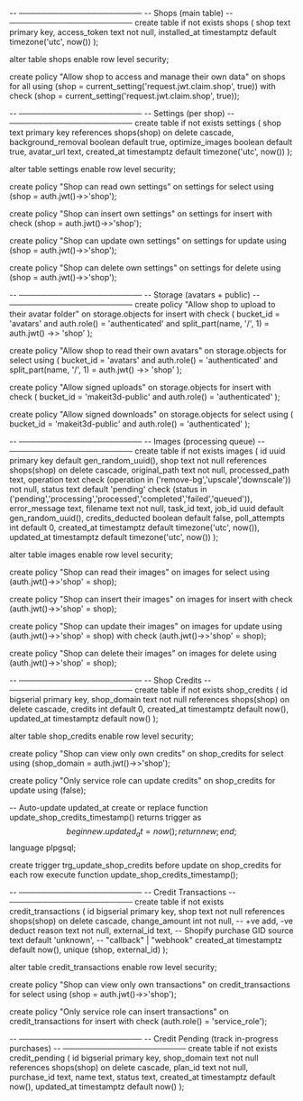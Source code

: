 -- ──────────────────────
-- Shops (main table)
-- ──────────────────────
create table if not exists shops (
  shop text primary key,
  access_token text not null,
  installed_at timestamptz default timezone('utc', now())
);

alter table shops enable row level security;

create policy "Allow shop to access and manage their own data"
on shops for all
using (shop = current_setting('request.jwt.claim.shop', true))
with check (shop = current_setting('request.jwt.claim.shop', true));


-- ──────────────────────
-- Settings (per shop)
-- ──────────────────────
create table if not exists settings (
  shop text primary key references shops(shop) on delete cascade,
  background_removal boolean default true,
  optimize_images boolean default true,
  avatar_url text,
  created_at timestamptz default timezone('utc', now())
);

alter table settings enable row level security;

create policy "Shop can read own settings"
  on settings for select
  using (shop = auth.jwt()->>'shop');

create policy "Shop can insert own settings"
  on settings for insert
  with check (shop = auth.jwt()->>'shop');

create policy "Shop can update own settings"
  on settings for update
  using (shop = auth.jwt()->>'shop');

create policy "Shop can delete own settings"
  on settings for delete
  using (shop = auth.jwt()->>'shop');


-- ──────────────────────
-- Storage (avatars + public)
-- ──────────────────────
create policy "Allow shop to upload to their avatar folder"
on storage.objects for insert
with check (
  bucket_id = 'avatars'
  and auth.role() = 'authenticated'
  and split_part(name, '/', 1) = auth.jwt() ->> 'shop'
);

create policy "Allow shop to read their own avatars"
on storage.objects for select
using (
  bucket_id = 'avatars'
  and auth.role() = 'authenticated'
  and split_part(name, '/', 1) = auth.jwt() ->> 'shop'
);

create policy "Allow signed uploads"
on storage.objects for insert
with check (
  bucket_id = 'makeit3d-public'
  and auth.role() = 'authenticated'
);

create policy "Allow signed downloads"
on storage.objects for select
using (
  bucket_id = 'makeit3d-public'
  and auth.role() = 'authenticated'
);


-- ──────────────────────
-- Images (processing queue)
-- ──────────────────────
create table if not exists images (
  id uuid primary key default gen_random_uuid(),
  shop text not null references shops(shop) on delete cascade,
  original_path text not null,
  processed_path text,
  operation text check (operation in ('remove-bg','upscale','downscale')) not null,
  status text default 'pending' check (status in ('pending','processing','processed','completed','failed','queued')),
  error_message text,
  filename text not null,
  task_id text,
  job_id uuid default gen_random_uuid(),
  credits_deducted boolean default false,
  poll_attempts int default 0,
  created_at timestamptz default timezone('utc', now()),
  updated_at timestamptz default timezone('utc', now())
);

alter table images enable row level security;

create policy "Shop can read their images"
on images for select
using (auth.jwt()->>'shop' = shop);

create policy "Shop can insert their images"
on images for insert
with check (auth.jwt()->>'shop' = shop);

create policy "Shop can update their images"
on images for update
using (auth.jwt()->>'shop' = shop)
with check (auth.jwt()->>'shop' = shop);

create policy "Shop can delete their images"
on images for delete
using (auth.jwt()->>'shop' = shop);


-- ──────────────────────
-- Shop Credits
-- ──────────────────────
create table if not exists shop_credits (
  id bigserial primary key,
  shop_domain text not null references shops(shop) on delete cascade,
  credits int default 0,
  created_at timestamptz default now(),
  updated_at timestamptz default now()
);

alter table shop_credits enable row level security;

create policy "Shop can view only own credits"
on shop_credits for select
using (shop_domain = auth.jwt()->>'shop');

create policy "Only service role can update credits"
on shop_credits for update
using (false);

-- Auto-update updated_at
create or replace function update_shop_credits_timestamp()
returns trigger as $$
begin
  new.updated_at = now();
  return new;
end;
$$ language plpgsql;

create trigger trg_update_shop_credits
before update on shop_credits
for each row
execute function update_shop_credits_timestamp();


-- ──────────────────────
-- Credit Transactions
-- ──────────────────────
create table if not exists credit_transactions (
  id bigserial primary key,
  shop text not null references shops(shop) on delete cascade,
  change_amount int not null,       -- +ve add, -ve deduct
  reason text not null,
  external_id text,                 -- Shopify purchase GID
  source text default 'unknown',    -- "callback" | "webhook"
  created_at timestamptz default now(),
  unique (shop, external_id)
);

alter table credit_transactions enable row level security;

create policy "Shop can view only own transactions"
on credit_transactions for select
using (shop = auth.jwt()->>'shop');

create policy "Only service role can insert transactions"
on credit_transactions for insert
with check (auth.role() = 'service_role');


-- ──────────────────────
-- Credit Pending (track in-progress purchases)
-- ──────────────────────
create table if not exists credit_pending (
  id bigserial primary key,
  shop_domain text not null references shops(shop) on delete cascade,
  plan_id text not null,
  purchase_id text,
  name text,
  status text,
  created_at timestamptz default now(),
  updated_at timestamptz default now()
);
